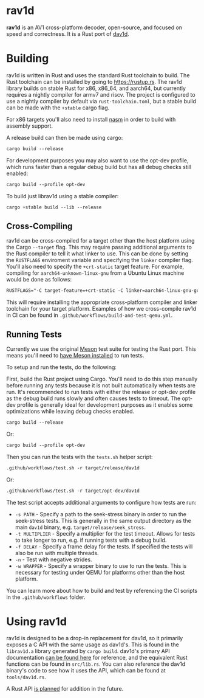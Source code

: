 # rav1d

**rav1d** is an AV1 cross-platform decoder, open-source, and focused on speed
and correctness. It is a Rust port of
[dav1d](https://code.videolan.org/videolan/dav1d).

# Building

rav1d is written in Rust and uses the standard Rust toolchain to build. The Rust
toolchain can be installed by going to https://rustup.rs. The rav1d library
builds on stable Rust for x86, x86_64, and aarch64, but currently requires a
nightly compiler for armv7 and riscv. The project is configured to use a nightly
compiler by default via `rust-toolchain.toml`, but a stable build can be made
with the `+stable` cargo flag.

For x86 targets you'll also need to install [nasm](https://nasm.us/) in order to
build with assembly support.

A release build can then be made using cargo:

```txt
cargo build --release
```

For development purposes you may also want to use the opt-dev profile, which
runs faster than a regular debug build but has all debug checks still enabled:

```txt
cargo build --profile opt-dev
```

To build just librav1d using a stable compiler:

```txt
cargo +stable build --lib --release
```

## Cross-Compiling

rav1d can be cross-compiled for a target other than the host platform using the
Cargo `--target` flag. This may require passing additional arguments to the Rust
compiler to tell it what linker to use. This can be done by setting the
`RUSTFLAGS` enviroment variable and specifying the `linker` compiler flag.
You'll also need to specify the `+crt-static` target feature. For example,
compiling for `aarch64-unknown-linux-gnu` from a Ubuntu Linux machine would be
done as follows:

```txt
RUSTFLAGS="-C target-feature=+crt-static -C linker=aarch64-linux-gnu-gcc" cargo build --target aarch64-unknown-linux-gnu
```

This will require installing the appropriate cross-platform compiler and linker
toolchain for your target platform. Examples of how we cross-compile rav1d in CI
can be found in `.github/workflows/build-and-test-qemu.yml`.

## Running Tests

Currently we use the original [Meson](https://mesonbuild.com/) test suite for
testing the Rust port. This means you'll need to [have Meson
installed](https://mesonbuild.com/Getting-meson.html) to run tests.

To setup and run the tests, do the following:

First, build the Rust project using Cargo. You'll need to do this step manually
before running any tests because it is not built automatically when tests are
run. It's recommended to run tests with either the release or opt-dev profile as
the debug build runs slowly and often causes tests to timeout. The opt-dev
profile is generally ideal for development purposes as it enables some
optimizations while leaving debug checks enabled.

```txt
cargo build --release
```

Or:

```txt
cargo build --profile opt-dev
```

Then you can run the tests with the `tests.sh` helper script:

```txt
.github/workflows/test.sh -r target/release/dav1d
```

Or:

```txt
.github/workflows/test.sh -r target/opt-dev/dav1d
```

The test script accepts additional arguments to configure how tests are run:

* `-s PATH` - Specify a path to the seek-stress binary in order to run the
  seek-stress tests. This is generally in the same output directory as the main
  `dav1d` binary, e.g. `target/release/seek_stress`.
* `-t MULTIPLIER` - Specify a multiplier for the test timeout. Allows for tests
  to take longer to run, e.g. if running tests with a debug build.
* `-f DELAY` - Specify a frame delay for the tests. If specified the tests will
  also be run with multiple threads.
* `-n` - Test with negative strides.
* `-w WRAPPER` - Specify a wrapper binary to use to run the tests. This is
  necessary for testing under QEMU for platforms other than the host platform.

You can learn more about how to build and test by referencing the CI scripts in
the `.github/workflows` folder.

# Using rav1d

rav1d is designed to be a drop-in replacement for dav1d, so it primarily exposes
a C API with the same usage as dav1d's. This is found in the `librav1d.a`
library generated by `cargo build`. dav1d's primary API documentation [can be
found here](https://videolan.videolan.me/dav1d/dav1d_8h.html) for reference, and
the equivalent Rust functions can be found in `src/lib.rs`. You can also
reference the dav1d binary's code to see how it uses the API, which can be found
at `tools/dav1d.rs`.

A Rust API [is planned](https://github.com/memorysafety/rav1d/issues/1252) for
addition in the future.
